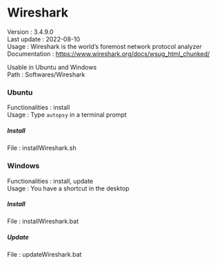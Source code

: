 # Wireshark  
  
Version : 3.4.9.0  
Last update : 2022-08-10  
Usage : Wireshark is the world’s foremost network protocol analyzer  
Documentation : https://www.wireshark.org/docs/wsug_html_chunked/  
  
Usable in Ubuntu and Windows  
Path : Softwares/Wireshark  
  
### Ubuntu  
  
Functionalities : install  
Usage : Type `autopsy` in a terminal prompt  
  
  
##### Install  
  
File : installWireshark.sh  
  
### Windows  
  
Functionalities : install, update  
Usage : You have a shortcut in the desktop  
  
  
##### Install  
  
File : installWireshark.bat  
  
##### Update  
  
File : updateWireshark.bat  
  
